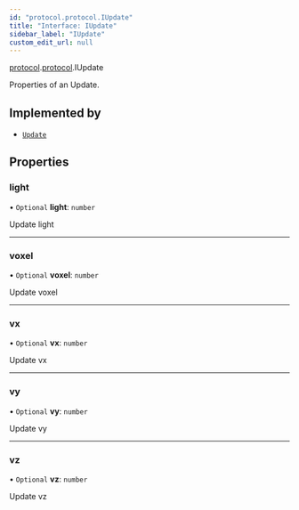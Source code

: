 ```yaml
---
id: "protocol.protocol.IUpdate"
title: "Interface: IUpdate"
sidebar_label: "IUpdate"
custom_edit_url: null
---
```


[protocol](../namespaces/protocol.md).[protocol](../namespaces/protocol.protocol.md).IUpdate

Properties of an Update.

## Implemented by

- [`Update`](../classes/protocol.protocol.Update.md)

## Properties

### light

• `Optional` **light**: `number`

Update light

___

### voxel

• `Optional` **voxel**: `number`

Update voxel

___

### vx

• `Optional` **vx**: `number`

Update vx

___

### vy

• `Optional` **vy**: `number`

Update vy

___

### vz

• `Optional` **vz**: `number`

Update vz
